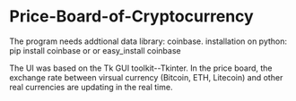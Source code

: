 # Price-Board-of-Cryptocurrency

The program needs addtional data library: coinbase. 
installation on python: pip install coinbase or or easy_install coinbase

The UI was based on the Tk GUI toolkit--Tkinter.
In the price board, the exchange rate between virsual currency (Bitcoin, ETH, Litecoin) and other real currencies are updating in the real time.
